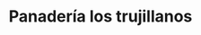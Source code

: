 ---
title: "Panadería los trujillanos"
url: /puerto-la-cruz/panaderia-los-trujillanos/
shop: panadería
---